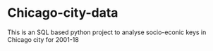 # Chicago-city-data
This is an SQL based python project to analyse socio-econic keys in Chicago city for 2001-18
